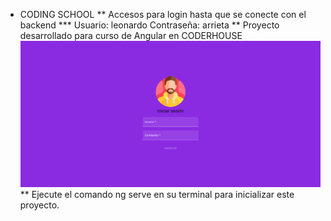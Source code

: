 * CODING SCHOOL
** Accesos para login hasta que se conecte con el backend
*** Usuario: leonardo Contraseña: arrieta
**  Proyecto desarrollado para curso de Angular en CODERHOUSE
![Image text](https://github.com/Leon2192/E-Learning-Platform-Angular/blob/master/src/assets/img/Screen.png)
** Ejecute el comando ng serve en su terminal para inicializar este proyecto.

